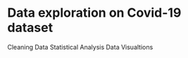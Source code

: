 # Data exploration on Covid-19 dataset
 Cleaning Data 
 Statistical Analysis 
 Data Visualtions
 
 
